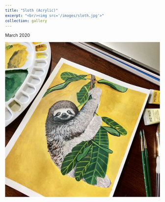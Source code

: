 ```yaml
---
title: "Sloth (Acrylic)"
excerpt: "<br/><img src='/images/sloth.jpg'>"
collection: gallery
---
```


March 2020

<img src='/images/sloth.jpg'>